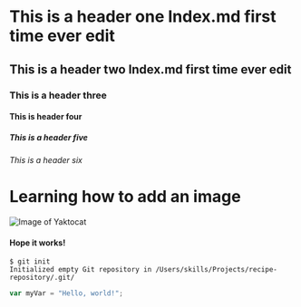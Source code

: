 # This is a header one Index.md first time ever edit
## This is a header two Index.md first time ever edit
### This is a header three
#### This is header four
##### This is a header five
###### This is a header six 
# Learning how to add an image
![Image of Yaktocat](https://octodex.github.com/images/yaktocat.png)
#### Hope it works!

```
$ git init
Initialized empty Git repository in /Users/skills/Projects/recipe-repository/.git/
```

``` javascript
var myVar = "Hello, world!";
```
